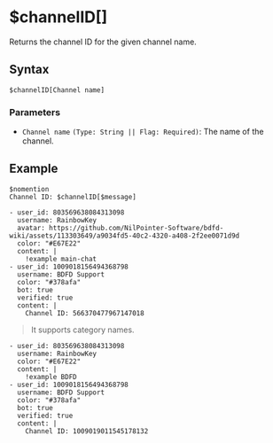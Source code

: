 # $channelID[]
Returns the channel ID for the given channel name.

## Syntax
```
$channelID[Channel name]
```

### Parameters
- `Channel name` `(Type: String || Flag: Required)`: The name of the channel.

## Example
```
$nomention
Channel ID: $channelID[$message]
```

``` discord yaml
- user_id: 803569638084313098
  username: RainbowKey
  avatar: https://github.com/NilPointer-Software/bdfd-wiki/assets/113303649/a9034fd5-40c2-4320-a408-2f2ee0071d9d
  color: "#E67E22"
  content: |
    !example main-chat
- user_id: 1009018156494368798
  username: BDFD Support
  color: "#378afa"
  bot: true
  verified: true
  content: |
    Channel ID: 566370477967147018
```

> It supports category names.

``` discord yaml
- user_id: 803569638084313098
  username: RainbowKey
  color: "#E67E22"
  content: |
    !example BDFD
- user_id: 1009018156494368798
  username: BDFD Support
  color: "#378afa"
  bot: true
  verified: true
  content: |
    Channel ID: 1009019011545178132
```
